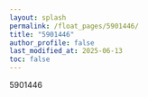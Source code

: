 ```yaml
---
layout: splash
permalink: /float_pages/5901446/
title: "5901446"
author_profile: false
last_modified_at: 2025-06-13
toc: false
---
```

 
5901446

